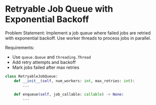 # Retryable Job Queue with Exponential Backoff

Problem Statement:
Implement a job queue where failed jobs are retried with exponential backoff. Use worker threads to process jobs in parallel.

Requirements:
- Use `queue.Queue` and `threading.Thread`
- Add retry attempts and backoff
- Mark jobs failed after max retries

```python
class RetryableJobQueue:
    def __init__(self, num_workers: int, max_retries: int):
        ...

    def enqueue(self, job_callable: callable) -> None:
        ...